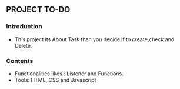 ## PROJECT TO-DO
### Introduction 
- This project its About Task than you decide if to create,check and Delete.

### Contents

- Functionalities likes : Listener and Functions.
- Tools: HTML, CSS and Javascript

